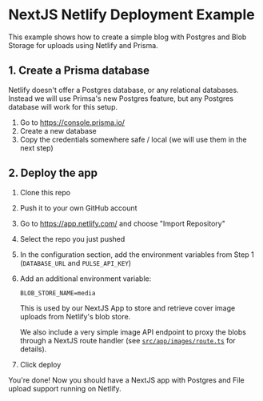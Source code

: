# NextJS Netlify Deployment Example

This example shows how to create a simple blog with Postgres and Blob Storage for uploads using Netlify and Prisma.

## 1. Create a Prisma database

Netlify doesn't offer a Postgres database, or any relational databases. Instead we will use Primsa's new Postgres feature, but any Postgres database will work for this setup.

1. Go to https://console.prisma.io/
2. Create a new database
3. Copy the credentials somewhere safe / local (we will use them in the next step)

## 2. Deploy the app

1. Clone this repo
2. Push it to your own GitHub account
3. Go to https://app.netlify.com/ and choose "Import Repository"
4. Select the repo you just pushed
5. In the configuration section, add the environment variables from Step 1 (`DATABASE_URL` and `PULSE_API_KEY`)
6. Add an additional environment variable:
  
    ```
    BLOB_STORE_NAME=media
    ```

    This is used by our NextJS App to store and retrieve cover image uploads from Netlify's blob store.

    We also include a very simple image API endpoint to proxy the blobs through a NextJS route handler (see [`src/app/images/route.ts`](./src/app/images/route.ts) for details).

7. Click deploy

You're done! Now you should have a NextJS app with Postgres and File upload support running on Netlify.